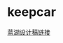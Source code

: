 # keepcar

<a href="https://lanhuapp.com/web/#/item/project/board?pid=8cdedc1f-b45d-4705-bf9c-f70a2ddd32d5" target="_blank">蓝湖设计稿链接</a>